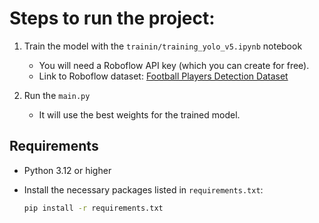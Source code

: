 # Steps to run the project:

1. Train the model with the `trainin/training_yolo_v5.ipynb` notebook
    - You will need a Roboflow API key (which you can create for free).
    - Link to Roboflow dataset: [Football Players Detection Dataset](https://universe.roboflow.com/roboflow-jvuqo/football-players-detection-3zvbc/dataset/1)

2. Run the `main.py`
    - It will use the best weights for the trained model.

## Requirements
- Python 3.12 or higher
- Install the necessary packages listed in `requirements.txt`:

    ```bash
    pip install -r requirements.txt
    ```
